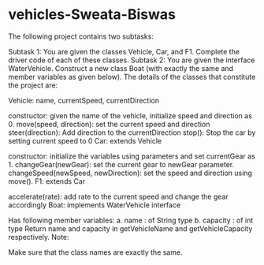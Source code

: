 # vehicles-Sweata-Biswas
The following project contains two subtasks:

Subtask 1: You are given the classes Vehicle, Car, and F1. Complete the driver code of each of these classes.
Subtask 2: You are given the interface WaterVehicle. Construct a new class Boat (with exactly the same and member variables as given below).
The details of the classes that constitute the project are:

Vehicle: name, currentSpeed, currentDirection

constructor: given the name of the vehicle, initialize speed and direction as 0.
move(speed, direction): set the current speed and direction
steer(direction): Add direction to the currentDirection
stop(): Stop the car by setting current speed to 0
Car: extends Vehicle

constructor: initialize the variables using parameters and set currentGear as 1.
changeGear(newGear): set the current gear to newGear parameter.
changeSpeed(newSpeed, newDirection): set the speed and direction using move().
F1: extends Car

accelerate(rate): add rate to the current speed and change the gear accordingly
Boat: implements WaterVehicle interface

Has following member variables: a. name : of String type b. capacity : of int type
Return name and capacity in getVehicleName and getVehicleCapacity respectively.
Note:

Make sure that the class names are exactly the same.
